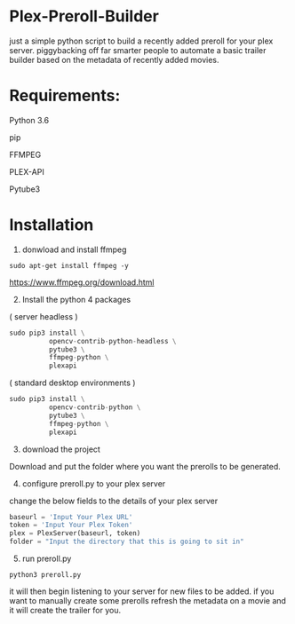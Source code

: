 # Plex-Preroll-Builder
just a simple python script to build a recently added preroll for your plex server. piggybacking off far smarter people to automate a basic trailer builder based on the metadata of recently added movies.

# Requirements:
Python 3.6

pip

FFMPEG

PLEX-API

Pytube3


# Installation
1. donwload and install ffmpeg

``` ( ubuntu / debian based )
sudo apt-get install ffmpeg -y
``` 

https://www.ffmpeg.org/download.html

2. Install the python 4 packages 

( server headless )
```python
sudo pip3 install \
          opencv-contrib-python-headless \
          pytube3 \
          ffmpeg-python \
          plexapi
```
( standard desktop environments ) 
```python
sudo pip3 install \
          opencv-contrib-python \
          pytube3 \
          ffmpeg-python \
          plexapi
```

3. download the project

Download and put the folder where you want the prerolls to be generated.

4. configure preroll.py to your plex server

change the below fields to the details of your plex server

```python
baseurl = 'Input Your Plex URL'
token = 'Input Your Plex Token'
plex = PlexServer(baseurl, token)
folder = "Input the directory that this is going to sit in"
```

5. run preroll.py
```
python3 preroll.py
```

it will then begin listening to your server for new files to be added. if you want to manually create some prerolls refresh the metadata on a movie and it will create the trailer for you.
